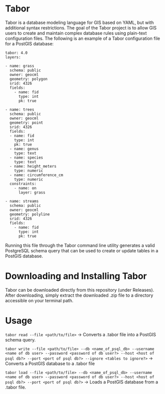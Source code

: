 # Tabor

Tabor is a database modeling language for GIS based on YAML, but with additional syntax restrictions. The goal of the Tabor project is to allow GIS users to create and maintain complex database rules using plain-text configuration files. The following is an example of a Tabor configuration file for a PostGIS database:

```
tabor: 4.0
layers:

- name: grass
  schema: public
  owner: geocml
  geometry: polygon
  srid: 4326
  fields:
    - name: fid
      type: int
      pk: true

- name: trees
  schema: public
  owner: geocml
  geometry: point
  srid: 4326
  fields:
  - name: fid
    type: int
    pk: true
  - name: genus
    type: text
  - name: species
    type: text
  - name: height_meters
    type: numeric
  - name: circumference_cm
    type: numeric
  constraints:
    - name: on
      layer: grass

- name: streams
  schema: public
  owner: geocml
  geometry: polyline
  srid: 4326
  fields:
    - name: fid
      type: int
      pk: true
```

Running this file through the Tabor command line utility generates a valid PostgreSQL schema query that can be used to create or update tables in a PostGIS database.

# Downloading and Installing Tabor

Tabor can be downloaded directly from this repository (under Releases). After downloading, simply extract the downloaded .zip file to a directory accessible on your terminal path.

# Usage

`tabor read --file <path/to/file>` -> Converts a .tabor file into a PostGIS schema query.

`tabor write --file <path/to/file> --db <name_of_psql_db> --username <name of db user> --password <password of db user?> --host <host of psql db?> --port <port of psql db?> --ignore <tables to ignore?>` -> Converts a PostGIS database to a .tabor file

`tabor load --file <path/to/file> --db <name_of_psql_db> --username <name of db user> --password <password of db user?> --host <host of psql db?> --port <port of psql db?>` -> Loads a PostGIS database from a .tabor file.

